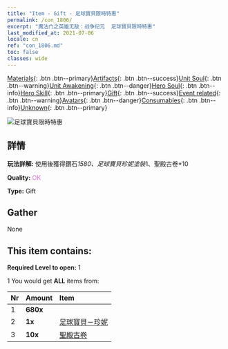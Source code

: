 ```yaml
---
title: "Item - Gift - 足球寶貝限時特惠"
permalink: /con_1806/
excerpt: "魔法门之英雄无敌：战争纪元  足球寶貝限時特惠"
last_modified_at: 2021-07-06
locale: cn
ref: "con_1806.md"
toc: false
classes: wide
---
```

 [Materials](/ItemsCN/){: .btn .btn--primary}[Artifacts](/ItemsCN/Artifacts/){: .btn .btn--success}[Unit Soul](/ItemsCN/UnitSoul/){: .btn .btn--warning}[Unit Awakening](/ItemsCN/UnitAwakening/){: .btn .btn--danger}[Hero Soul](/ItemsCN/HeroSoul/){: .btn .btn--info}[Hero Skill](/ItemsCN/HeroSkill/){: .btn .btn--primary}[Gift](/ItemsCN/Gift/){: .btn .btn--success}[Event related](/ItemsCN/Events/){: .btn .btn--warning}[Avatars](/ItemsCN/Avatars/){: .btn .btn--danger}[Consumables](/ItemsCN/Consumables/){: .btn .btn--info}[Unknown](/ItemsCN/Unknown/){: .btn .btn--primary}

 ![足球寶貝限時特惠](/images/t/i_907100.png)

## 詳情
 **玩法詳解:** 使用後獲得鑽石*1580、足球寶貝珍妮塗裝*1、聖殿古卷*10

 **Quality:** <span style="color: #DA70D6">OK</span>

 **Type:** Gift

## Gather

  None

## This item contains:

 **Required Level to open:** 1

 1 You would get **ALL** items  from:

  | Nr | Amount |     Item    |
  |:---|:-------|:------------|
  | 1 |  **680x** | <i class="fas fa-gem"/> |  | 
  | 2 |  **1x** | [足球寶貝－珍妮](/cn/Items/con_1046/) |  | 
  | 3 |  **10x** | [聖殿古卷](/cn/Items/con_697/) |  | 
